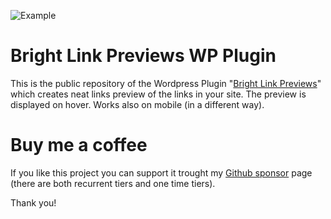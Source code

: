 ![Example](https://ps.w.org/bright-link-previews/assets/banner-772x250.gif?rev=2970607)


# Bright Link Previews WP Plugin

This is the public repository of the Wordpress Plugin "[Bright Link Previews](https://wordpress.org/plugins/bright-link-previews/)" which creates neat links preview of the links in your site.
The preview is displayed on hover.
Works also on mobile (in a different way).

# Buy me a coffee
If you like this project you can support it trought my [Github sponsor](https://github.com/sponsors/giuliopons) page (there are both recurrent tiers and one time tiers).

Thank you!
